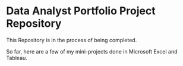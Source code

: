 # Data Analyst Portfolio Project Repository
This Repository is in the process of being completed. 

So far, here are a few of my mini-projects done in Microsoft Excel and Tableau.
